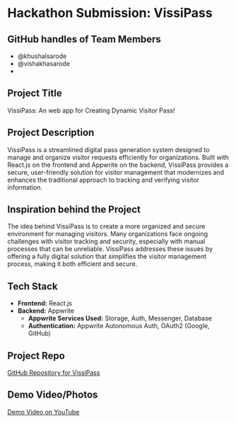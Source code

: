 # Hackathon Submission: VissiPass

## GitHub handles of Team Members  
- @khushalsarode
- @vishakhasarode
- 
## Project Title
VissiPass: An web app for Creating Dynamic Visitor Pass!

## Project Description
VissiPass is a streamlined digital pass generation system designed to manage and organize visitor requests efficiently for organizations. Built with React.js on the frontend and Appwrite on the backend, VissiPass provides a secure, user-friendly solution for visitor management that modernizes and enhances the traditional approach to tracking and verifying visitor information.

## Inspiration behind the Project
The idea behind VissiPass is to create a more organized and secure environment for managing visitors. Many organizations face ongoing challenges with visitor tracking and security, especially with manual processes that can be unreliable. VissiPass addresses these issues by offering a fully digital solution that simplifies the visitor management process, making it both efficient and secure.


## Tech Stack    
- **Frontend:** React.js
- **Backend:** Appwrite 
  - **Appwrite Services Used:** Storage, Auth, Messenger, Database
  - **Authentication:** Appwrite Autonomous Auth, OAuth2 (Google, GitHub)

## Project Repo  
[GitHub Repository for VissiPass](https://github.com/Khushalsarode/appwrite-hackathon/)

## Demo Video/Photos  
[Demo Video on YouTube](https://youtu.be/Qmpllvp_ccc)
